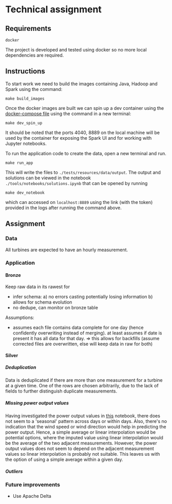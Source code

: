# Technical assignment

## Requirements
```
docker
```

The project is developed and tested using docker so no more local dependencies are required.
 
## Instructions
To start work we need to build the images containing Java, Hadoop and Spark using the command: 
```
make build_images
```

Once the docker images are built we can spin up a dev container using the [docker-compose file](tools/docker/docker_compose/docker-compose-dev.yml)
using the command in a new terminal:

```
make dev_spin_up
``` 

It should be noted that the ports 4040, 8889 on the local machine will be used by the container for exposing 
the Spark UI and for working with Jupyter notebooks.   

To run the application code to create the data, open a new terminal and run. 

```
make run_app
```

This will write the files to `./tests/resources/data/output`. 
The output and solutions can be viewed in the notebook `./tools/notebooks/solutions.ipynb` that can be opened by running 

```
make dev_notebook
```

which can accessed on `localhost:8889` using the link (with the token) provided in the logs after running the command above.

## Assignment
### Data
All turbines are expected to have an hourly measurement.

### Application
#### Bronze
Keep raw data in its rawest for
- infer schema: a) no errors casting potentially losing information b) allows for schema evolution
- no dedupe, can monitor on bronze table

Assumptions:
- assumes each file contains data complete for one day (hence confidently overwriting instead of merging). at least assumes if date is present it has all data for that day.
  => this allows for backfills (assume corrected files are overwritten, else will keep data in raw for both)

#### Silver

##### Deduplication
Data is deduplicated if there are more than one measurement for a turbine at a given time. 
One of the rows are chosen arbitrarily, due to the lack of fields to further distinguish duplicate measurements.  

##### Missing power output values
Having investigated the power output values in [this](./tools/notebooks/EDA.ipynb) notebook, there does not seem to a 'seasonal' pattern 
across days or within days. Also, there's no indication that the wind speed or wind direction would help in predicting the power output.
Hence, a simple average or linear interpolation would be potential options, where the imputed value using linear interpolation would be the 
average of the two adjacent measurements. However, the power output values does not seem to depend on the adjacent measurement values so linear interpolation 
is probably not suitable.
This leaves us with the option of using a simple average within a given day.

##### Outliers



### Future improvements
- Use Apache Delta
